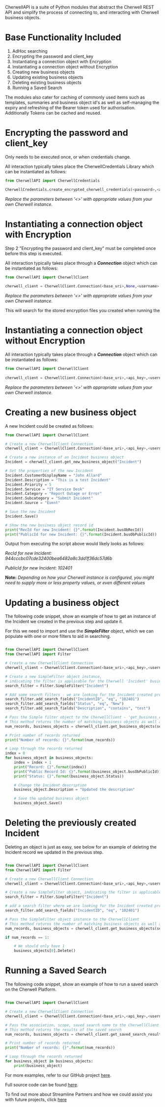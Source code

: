 CherwellAPI is a suite of Python modules that abstract the Cherwell REST API and simplify the process of connecting to, and interacting with Cherwell business objects. 

Base Functionality Included
===========================

1. AdHoc searching
2. Encrypting the password and client_key
3. Instantiating a connection object with Encryption
4. Instantiating a connection object without Encryption
5. Creating new business objects
6. Updating existing business objects
7. Deleting existing business objects
8. Running a Saved Search

The modules also cater for caching of commonly used items such as templates, summaries and business object id's as well as self-managing the expiry and refreshing of the Bearer token used for authorisation. Additionally Tokens can be cached and reused.

Encrypting the password and client_key
======================================

Only needs to be executed once, or when credentials change.

All interaction typically takes place the CherwellCredentials Library which can be instantiated as follows:

```python
from CherwellAPI import CherwellCredentials

CherwellCredentials.create_encrypted_cherwell_credentials(<password>,<api_key>)  
```
*Replace the parameters between '<>' with appropriate values from your own Cherwell instance.*

Instantiating a connection object with Encryption
=================================

Step 2 "Encrypting the password and client_key" must be completed once before this step is executed.

All interaction typically takes place through a **_Connection_** object which can be instantiated as follows:

```python
from CherwellAPI import CherwellClient
  
cherwell_client = CherwellClient.Connection(<base_uri>,None,<username>,None)  
```
*Replace the parameters between '<>' with appropriate values from your own Cherwell instance.*

This will search for the stored encryption files you created when running the 

Instantiating a connection object without Encryption
=================================

All interaction typically takes place through a **_Connection_** object which can be instantiated as follows:

```python
from CherwellAPI import CherwellClient
  
cherwell_client = CherwellClient.Connection(<base_uri>,<api_key>,<username>,<password>)  
```
*Replace the parameters between '<>' with appropriate values from your own Cherwell instance.*

Creating a new business object
==============================

A new Incident could be created as follows:

```python
from CherwellAPI import CherwellClient

# Create a new CherwellClient Connection
cherwell_client = CherwellClient.Connection(<base_uri>,<api_key>,<username>,<password>)

# Create a new instance of an Incident business object
Incident = cherwell_client.get_new_business_object("Incident")

# Set the properties of the new Incident
Incident.CustomerDisplayName = "John Allard"
Incident.Description = "This is a test Incident"
Incident.Priority = 5
Incident.Service = "IT Service Desk"
Incident.Category = "Report Outage or Error"
Incident.Subcategory = "Submit Incident"
Incident.Source = "Event"

# Save the new Incident
Incident.Save()

# Show the new business object record id
print("RecId for new Incident: {}".format(Incident.busObRecId))
print("PublicId for new Incident: {}".format(Incident.busObPublicId))

```
Output from executing the script above would likely looks as follows:

*RecId for new Incident: 944cccbc07cde32400bea6482a8c3dd1f36dc57d6b*

*PublicId for new Incident: 102401*

**Note:** *Depending on how your Cherwell instance is configured, you might need to supply more or less property values, or even different values*

Updating a business object
==========================

The following code snippet, show an example of how to get an instance of the Incident we created in the previous step and update it.

For this we need to import and use the **_SimpleFilter_** object, which we can populate with one or more filters to aid in searching.

```python

from CherwellAPI import CherwellClient
from CherwellAPI import Filter

# Create a new CherwellClient Connection
cherwell_client = CherwellClient.Connection(<base_uri>,<api_key>,<username>,<password>)

# Create a new SimpleFilter object instance,
# indicating the filter is applicable for the Cherwell 'Incident' business object
search_filter = Filter.SimpleFilter("Incident")

# Add some search filters - we are looking for the Incident created previously
search_filter.add_search_fields("IncidentID", "eq", "102401")
search_filter.add_search_fields("Status", "eq", "New")
search_filter.add_search_fields("Description", "contains", "test")

# Pass the Simple filter object to the CherwellClient - 'get_business_objects' method
# This method returns the number of matching business objects as well as the list of matching business objects
num_records, business_objects = cherwell_client.get_business_objects(search_filter)

# Print number of records returned
print("Number of records: {}".format(num_records))

# Loop through the records returned
index = 0
for business_object in business_objects:
    index = index + 1
    print("Record: {}".format(index))
    print("Public Record Id: {}".format(business_object.busObPublicId))
    print("Status: {}".format(business_object.Status))

    # Change the Incident description
    business_object.Description = "Updated the description"

    # Save the updated business object
    business_object.Save()

```

Deleting the previously created Incident
========================================

Deleting an object is just as easy, see below for an example of deleting the Incident record we updated in the previous step.

```python

from CherwellAPI import CherwellClient
from CherwellAPI import Filter

# Create a new CherwellClient Connection
cherwell_client = CherwellClient.Connection(<base_uri>,<api_key>,<username>,<password>)

# Create a new SimpleFilter object, indicating the filter is applicable for the Cherwell Incident business object
search_filter = Filter.SimpleFilter("Incident")

# add a search filter where we are looking for the Incident created previously
search_filter.add_search_fields("IncidentID", "eq", "102401")

# Pass the SimpleFilter object instance to the CherwellClient
# This method returns the number of matching business objects as well as the list of matching business objects
num_records, business_objects = cherwell_client.get_business_objects(search_filter)

if num_records == 1:

    # We should only have 1
    business_objects[0].Delete()

```

Running a Saved Search
==========================

The following code snippet, show an example of how to run a saved search on the Cherwell Platform.

```python

from CherwellAPI import CherwellClient

# Create a new CherwellClient Connection
cherwell_client = CherwellClient.Connection(<base_uri>,<api_key>,<username>,<password>)

# Pass the association, scope, saved search name to the CherwellClient's get_saved_search_results
# This method returns the results of the saved search
num_records, business_objects = cherwell_client.get_saved_search_results("FederationRegistration","Global","All Active Federation Sources")

# Print number of records returned
print("Number of records: {}".format(num_records))

# Loop through the records returned
for business_object in business_objects:
    print(business_object)

```

For more examples, refer to our GitHub project [here](https://github.com/streamline-partners/CherwellAPI/tree/master/Examples).

Full source code can be found [here](https://github.com/streamline-partners/CherwellAPI).

To find out more about Streamline Partners and how we could assist you with future projects, click [here](http://www.streamlinepartners.com.au/)

  




